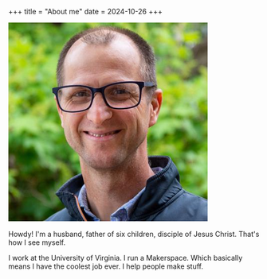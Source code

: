 +++
title = "About me"
date = 2024-10-26
+++
<section id="single-page">

![me](shepherd-ammon.jpg)

Howdy! I'm a husband, father of six children, disciple of Jesus Christ. That's how I see myself.

I work at the University of Virginia. I run a Makerspace. Which basically means I have the coolest job ever. I help people make stuff.

</section>